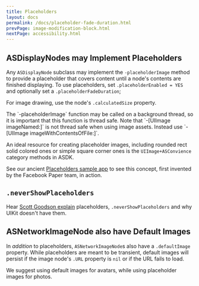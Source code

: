 ```yaml
---
title: Placeholders
layout: docs
permalink: /docs/placeholder-fade-duration.html
prevPage: image-modification-block.html
nextPage: accessibility.html
---
```


## ASDisplayNodes may Implement Placeholders

Any `ASDisplayNode` subclass may implement the `-placeholderImage` method to provide a placeholder that covers content until a node's contents are finished displaying. To use placeholders, set `.placeholderEnabled = YES` and optionally set a `.placeholderFadeDuration`;

For image drawing, use the node's `.calculatedSize` property.

<div class = "note">
The `-placeholderImage` function may be called on a background thread, so it is important that this function is thread safe. Note that `-[UIImage imageNamed:]` is not thread safe when using image assets. Instead use `-[UIImage imageWithContentsOfFile:]`.
</div>


An ideal resource for creating placeholder images, including rounded rect solid colored ones or simple square corner ones is the `UIImage+ASConvience` category methods in ASDK.

See our ancient <a href="https://github.com/facebook/AsyncDisplayKit/tree/master/examples_extra/Placeholders">Placeholders sample app</a> to see this concept, first invented by the Facebook Paper team, in action. 

## `.neverShowPlaceholders`

Hear <a href="https://youtu.be/RY_X7l1g79Q">Scott Goodson explain</a> placeholders, `.neverShowPlaceholders` and why UIKit doesn't have them.  

## ASNetworkImageNode also have Default Images

In _addition_ to placeholders, `ASNetworkImageNode`s also have a `.defaultImage` property. While placeholders are meant to be transient, default images will persist if the image node's `.URL` property is `nil` or  if the URL fails to load. 

We suggest using default images for avatars, while using placeholder images for photos. 
